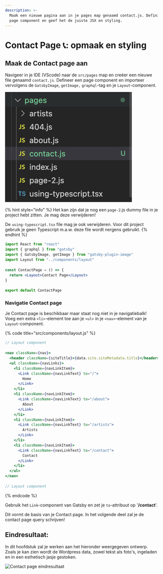 ```yaml
---
description: >-
  Maak een nieuwe pagina aan in je pages map genaamd contact.js. Definieer een
  page component en geef het de juiste JSX en styling.
---
```


# Contact Page 📞: opmaak en styling

## Maak de Contact page aan

Navigeer in je IDE (VScode) naar de `src/pages` map en creëer een nieuwe file genaamd `contact.js`. Defineer een page component en importeer vervolgens de `GatsbyImage`, `getImage,` `graphql`-tag en je `Layout`-component.

![](<../../.gitbook/assets/image (33) (1).png>)

{% hint style="info" %}
Het kan zijn dat je nog een `page-2`.js dummy file in je project hebt zitten. Je mag deze verwijderen!

De `using-typescript.tsx` file mag je ook verwijderen. Voor dit project gebruik je geen Typescript m.a.w. deze file wordt nergens gebruikt.
{% endhint %}

```jsx
import React from "react"
import { graphql } from "gatsby"
import { GatsbyImage, getImage } from "gatsby-plugin-image"
import Layout from "../components/layout"

const ContactPage = () => {
  return <Layout>Contact Page</Layout>
}

export default ContactPage
```

### Navigatie Contact page

Je Contact page is beschikbaar maar staat nog niet in je navigatiebalk! Voeg een extra `<li>`-element toe aan je `<ul>` in je `<nav>`-element van je `Layout`-component.

{% code title="src/components/layout.js" %}
```jsx
// Layout component

<nav className={nav}>
  <header className={siteTitle}>{data.site.siteMetadata.title}</header>
  <ul className={navLinks}>
    <li className={navLinkItem}>
      <Link className={navLinkText} to="/">
        Home
      </Link>
    </li>
    <li className={navLinkItem}>
      <Link className={navLinkText} to="/about">
        About
      </Link>
    </li>
    <li className={navLinkItem}>
      <Link className={navLinkText} to="/artists">
        Artists
      </Link>
    </li>
    <li className={navLinkItem}>
      <Link className={navLinkText} to="/contact">
        Contact
      </Link>
    </li>
  </ul>
</nav>

// Layout component
```
{% endcode %}

Gebruik het `Link`-component van Gatsby en zet je `to`-attribuut op '**/contact**'.

Dit vormt de basis van je Contact page. In het volgende deel zal je de contact page query schrijven!

## Eindresultaat:

In dit hoofdstuk zal je werken aan het hieronder weergegeven ontwerp. Zoals je kan zien wordt de Wordpress data, zowel tekst als foto's, ingeladen en in een esthetisch jasje gestoken.

![Contact page eindresultaat](<../../.gitbook/assets/localhost\_8000\_contact (1).png>)
